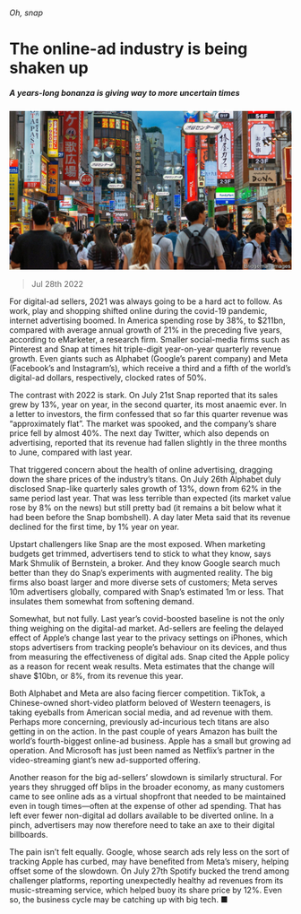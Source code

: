 ###### Oh, snap

# The online-ad industry is being shaken up 

##### A years-long bonanza is giving way to more uncertain times 

![image](images/20220730_WBP503.jpg) 

> Jul 28th 2022 

For digital-ad sellers, 2021 was always going to be a hard act to follow. As work, play and shopping shifted online during the covid-19 pandemic, internet advertising boomed. In America spending rose by 38%, to $211bn, compared with average annual growth of 21% in the preceding five years, according to eMarketer, a research firm. Smaller social-media firms such as Pinterest and Snap at times hit triple-digit year-on-year quarterly revenue growth. Even giants such as Alphabet (Google’s parent company) and Meta (Facebook’s and Instagram’s), which receive a third and a fifth of the world’s digital-ad dollars, respectively, clocked rates of 50%. 

The contrast with 2022 is stark. On July 21st Snap reported that its sales grew by 13%, year on year, in the second quarter, its most anaemic ever. In a letter to investors, the firm confessed that so far this quarter revenue was “approximately flat”. The market was spooked, and the company’s share price fell by almost 40%. The next day Twitter, which also depends on advertising, reported that its revenue had fallen slightly in the three months to June, compared with last year. 

That triggered concern about the health of online advertising, dragging down the share prices of the industry’s titans. On July 26th Alphabet duly disclosed Snap-like quarterly sales growth of 13%, down from 62% in the same period last year. That was less terrible than expected (its market value rose by 8% on the news) but still pretty bad (it remains a bit below what it had been before the Snap bombshell). A day later Meta said that its revenue declined for the first time, by 1% year on year. 

Upstart challengers like Snap are the most exposed. When marketing budgets get trimmed, advertisers tend to stick to what they know, says Mark Shmulik of Bernstein, a broker. And they know Google search much better than they do Snap’s experiments with augmented reality. The big firms also boast larger and more diverse sets of customers; Meta serves 10m advertisers globally, compared with Snap’s estimated 1m or less. That insulates them somewhat from softening demand. 

Somewhat, but not fully. Last year’s covid-boosted baseline is not the only thing weighing on the digital-ad market. Ad-sellers are feeling the delayed effect of Apple’s change last year to the privacy settings on iPhones, which stops advertisers from tracking people’s behaviour on its devices, and thus from measuring the effectiveness of digital ads. Snap cited the Apple policy as a reason for recent weak results. Meta estimates that the change will shave $10bn, or 8%, from its revenue this year. 

Both Alphabet and Meta are also facing fiercer competition. TikTok, a Chinese-owned short-video platform beloved of Western teenagers, is taking eyeballs from American social media, and ad revenue with them. Perhaps more concerning, previously ad-incurious tech titans are also getting in on the action. In the past couple of years Amazon has built the world’s fourth-biggest online-ad business. Apple has a small but growing ad operation. And Microsoft has just been named as Netflix’s partner in the video-streaming giant’s new ad-supported offering. 

Another reason for the big ad-sellers’ slowdown is similarly structural. For years they shrugged off blips in the broader economy, as many customers came to see online ads as a virtual shopfront that needed to be maintained even in tough times—often at the expense of other ad spending. That has left ever fewer non-digital ad dollars available to be diverted online. In a pinch, advertisers may now therefore need to take an axe to their digital billboards.

The pain isn’t felt equally. Google, whose search ads rely less on the sort of tracking Apple has curbed, may have benefited from Meta’s misery, helping offset some of the slowdown. On July 27th Spotify bucked the trend among challenger platforms, reporting unexpectedly healthy ad revenues from its music-streaming service, which helped buoy its share price by 12%. Even so, the business cycle may be catching up with big tech. ■


